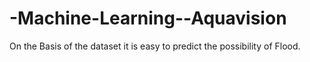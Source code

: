# -Machine-Learning--Aquavision
On the Basis of the dataset it is easy to predict the possibility of Flood.
